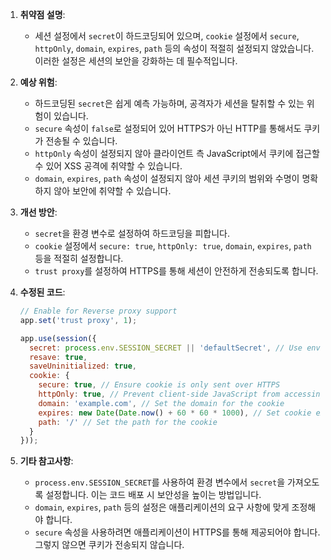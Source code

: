 1. **취약점 설명**:
   - 세션 설정에서 `secret`이 하드코딩되어 있으며, `cookie` 설정에서 `secure`, `httpOnly`, `domain`, `expires`, `path` 등의 속성이 적절히 설정되지 않았습니다. 이러한 설정은 세션의 보안을 강화하는 데 필수적입니다.

2. **예상 위험**:
   - 하드코딩된 `secret`은 쉽게 예측 가능하며, 공격자가 세션을 탈취할 수 있는 위험이 있습니다.
   - `secure` 속성이 `false`로 설정되어 있어 HTTPS가 아닌 HTTP를 통해서도 쿠키가 전송될 수 있습니다.
   - `httpOnly` 속성이 설정되지 않아 클라이언트 측 JavaScript에서 쿠키에 접근할 수 있어 XSS 공격에 취약할 수 있습니다.
   - `domain`, `expires`, `path` 속성이 설정되지 않아 세션 쿠키의 범위와 수명이 명확하지 않아 보안에 취약할 수 있습니다.

3. **개선 방안**:
   - `secret`을 환경 변수로 설정하여 하드코딩을 피합니다.
   - `cookie` 설정에서 `secure: true`, `httpOnly: true`, `domain`, `expires`, `path` 등을 적절히 설정합니다.
   - `trust proxy`를 설정하여 HTTPS를 통해 세션이 안전하게 전송되도록 합니다.

4. **수정된 코드**:
   ```javascript
   // Enable for Reverse proxy support
   app.set('trust proxy', 1);

   app.use(session({
     secret: process.env.SESSION_SECRET || 'defaultSecret', // Use environment variable for secret
     resave: true,
     saveUninitialized: true,
     cookie: {
       secure: true, // Ensure cookie is only sent over HTTPS
       httpOnly: true, // Prevent client-side JavaScript from accessing the cookie
       domain: 'example.com', // Set the domain for the cookie
       expires: new Date(Date.now() + 60 * 60 * 1000), // Set cookie expiration time
       path: '/' // Set the path for the cookie
     }
   }));
   ```

5. **기타 참고사항**:
   - `process.env.SESSION_SECRET`를 사용하여 환경 변수에서 `secret`을 가져오도록 설정합니다. 이는 코드 배포 시 보안성을 높이는 방법입니다.
   - `domain`, `expires`, `path` 등의 설정은 애플리케이션의 요구 사항에 맞게 조정해야 합니다.
   - `secure` 속성을 사용하려면 애플리케이션이 HTTPS를 통해 제공되어야 합니다. 그렇지 않으면 쿠키가 전송되지 않습니다.